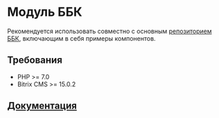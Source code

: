# Модуль ББК

Рекомендуется использовать совместно с основным [репозиторием ББК](https://github.com/bitrix-expert/bbc), 
включающим в себя примеры компонентов.

## Требования

* PHP >= 7.0
* Bitrix CMS >= 15.0.2

## [Документация](http://bbc.samokhvalov.info/docs/v1/)
